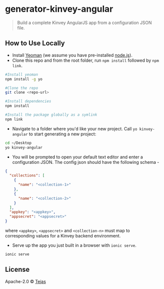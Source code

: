 # generator-kinvey-angular
> Build a complete Kinvey AngularJS app from a configuration JSON file.

## How to Use Locally

* Install [Yeoman](http://yeoman.io) (we assume you have pre-installed [node.js](https://nodejs.org/)).
* Clone this repo and from the root folder, run `npm install` followed by `npm link`. 

```bash
#Install yeoman
npm install -g yo

#Clone the repo
git clone <repo-url>

#Install dependencies
npm install

#Install the package globally as a symlink
npm link
```

* Navigate to a folder where you'd like your new project. Call `yo kinvey-angular` to start generating a new project:

```bash
cd ~/Desktop
yo kinvey-angular
```

* You will be prompted to open your default text editor and enter a configuration JSON. The config json should have the following schema -

```json
{
  "collections": [
    {
      "name": "<collection-1>"
    },
    {
      "name": "<collection-2>"
    }
  ],
  "appkey": "<appkey>",
  "appsecret": "<appsecret>"
}
```
where `<appkey>`, `<appsecret>` and `<collection-n>` must map to corresponding values for a Kinvey backend environment.

* Serve up the app you just built in a browser with `ionic serve`.
```bash
ionic serve
```

## License

Apache-2.0 © [Tejas]()


[npm-image]: https://badge.fury.io/js/generator-kinvey-angular.svg
[npm-url]: https://npmjs.org/package/generator-kinvey-angular
[travis-image]: https://travis-ci.org//generator-kinvey-angular.svg?branch=master
[travis-url]: https://travis-ci.org//generator-kinvey-angular
[daviddm-image]: https://david-dm.org//generator-kinvey-angular.svg?theme=shields.io
[daviddm-url]: https://david-dm.org//generator-kinvey-angular
[coveralls-image]: https://coveralls.io/repos//generator-kinvey-angular/badge.svg
[coveralls-url]: https://coveralls.io/r//generator-kinvey-angular
